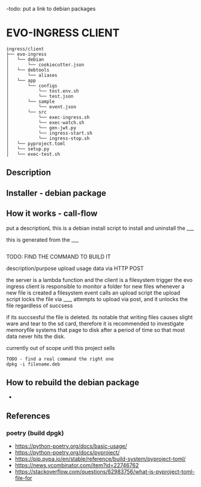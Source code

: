 -todo: put a link to debian packages

# EVO-INGRESS CLIENT

```
ingress/client
├── evo-ingress
│   └── debian
│       └── cookiecutter.json
│   └── debtools
│       └── aliases
│   └── app
│       └── configs
│           └── test.env.sh
│           └── test.json
│       └── sample
│           └── event.json
│       └── src
│           └── exec-ingress.sh
│           └── exec-watch.sh
│           └── gen-jwt.py
│           └── ingress-start.sh
│           └── ingress-stop.sh
│   └── pyproject.toml
│   └── setup.py
│   └── exec-test.sh
```

## Description

## Installer - debian package

## How it works - call-flow

put a descriptionL
this is a debian install script to install and uninstall the ___ 

this is generated from the ___
```
```
TODO: FIND THE COMMAND TO BUILD IT

description/purpose
upload usage data via HTTP POST 

the server is a lambda function and the client is a filesystem trigger
the evo ingress client is responsible to monitor a folder for new files
whenever a new file is created a filesystem event calls an upload script
the upload script locks the file via ___, attempts to upload via post, and it unlocks the file regardless of succsess

if its succsesful the file is deleted. its notable that writing files causes slight ware and tear to the sd card, therefore
it is recommended to investigate memoryfile systems that page to disk after a period of time so that most data never hits the disk.

currently out of scope unitl this project sells 


```
TODO - find a real command the right one
dpkg -i filename.deb
```

## How to rebuild the debian package

 - 

 ## References

### poetry (build dpgk)

 - https://python-poetry.org/docs/basic-usage/
 - https://python-poetry.org/docs/pyproject/
 - https://pip.pypa.io/en/stable/reference/build-system/pyproject-toml/
 - https://news.ycombinator.com/item?id=22746762
 - https://stackoverflow.com/questions/62983756/what-is-pyproject-toml-file-for